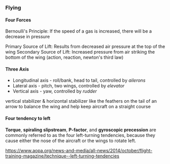 
### Flying

#### Four Forces

Bernoulli's Principle: If the speed of a gas is increased, there will be a decrease in pressure

Primary Source of Lift: Results from decreased air pressure at the top of the wing
Secondary Source of Lift: Increased pressure from air striking the bottom of the wing (action, reaction, newton's third law)

#### Three Axis
- Longitudinal axis - roll/bank, head to tail, controlled by _ailerons_
- Lateral axis - pitch, two wings, controlled by _elevator_
- Vertical axis - yaw, controlled by _rudder_

vertical stabilizer & horizontal stabilizer like the feathers on the tail of an arrow to balance the wing and help keep
aircraft on a straight course



#### Four tendency to left

**Torque**, **spiraling slipstream**, **P-factor**, and **gyroscopic precession** are commonly referred to as the four left-turning tendencies, 
because they cause either the nose of the aircraft or the wings to rotate left. 

https://www.aopa.org/news-and-media/all-news/2014/october/flight-training-magazine/technique--left-turning-tendencies